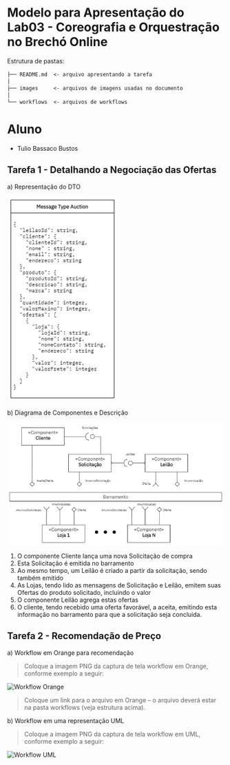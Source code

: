 # Modelo para Apresentação do Lab03 - Coreografia e Orquestração no Brechó Online

Estrutura de pastas:

~~~
├── README.md  <- arquivo apresentando a tarefa
│
├── images     <- arquivos de imagens usadas no documento
│
└── workflows  <- arquivos de workflows
~~~

# Aluno
* Tulio Bassaco Bustos

## Tarefa 1 - Detalhando a Negociação das Ofertas

a) Representação do DTO

![DTO](images/dto.png)

b) Diagrama de Componentes e Descrição

![Coreografia](images/coreografia.png)

1. O componente Cliente lança uma nova Solicitação de compra
2. Esta Solicitação é emitida no barramento
3. Ao mesmo tempo, um Leilão é criado a partir da solicitação, sendo também emitido
4. As Lojas, tendo lido as mensagens de Solicitação e Leilão, emitem suas Ofertas do produto solicitado, incluindo o valor
5. O componente Leilão agrega estas ofertas
6. O cliente, tendo recebido uma oferta favorável, a aceita, emitindo esta informação no barramento para que a solicitação seja concluída.

## Tarefa 2 - Recomendação de Preço

a) Workflow em Orange para recomendação

> Coloque a imagem PNG da captura de tela workflow em Orange, conforme exemplo a seguir:
>
![Workflow Orange](images/example-workflow-orange.png)
>
> Coloque um link para o arquivo em Orange – o arquivo deverá estar na pasta workflows (veja estrutura acima).

b) Workflow em uma representação UML

> Coloque a imagem PNG da captura de tela workflow em UML, conforme exemplo a seguir:
>
![Workflow UML](images/example-workflow-uml.png)
